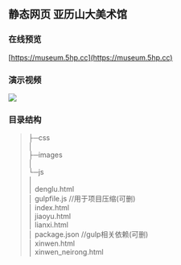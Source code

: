 ## 静态网页 亚历山大美术馆

### 在线预览
[https://museum.5hp.cc](https://museum.5hp.cc)

### 演示视频
[![](https://i.imgur.com/vKb2F1B.png)](https://www.bilibili.com/video/BV1RX4y1V7uD/)

### 目录结构

> ├─css  
> │        
> ├─images  
> │            
> └─js  
> │  
> │ denglu.html  
> │ gulpfile.js //用于项目压缩(可删)  
> │ index.html  
> │ jiaoyu.html  
> │ lianxi.html  
> │ package.json //gulp相关依赖(可删)  
> │ xinwen.html  
> │ xinwen_neirong.html  
